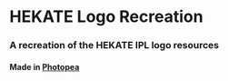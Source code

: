 # HEKATE Logo Recreation
### A recreation of the HEKATE IPL logo resources
#### Made in [Photopea](https://www.photopea.com)
